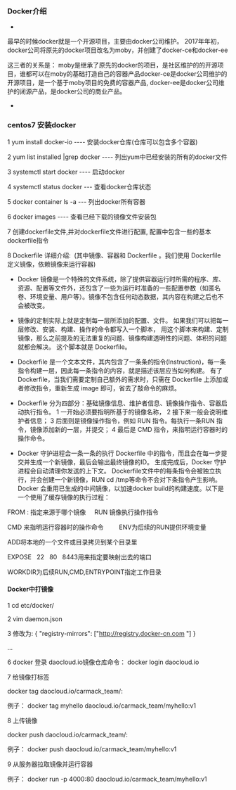 ### Docker介绍
-

最早的时候docker就是一个开源项目，主要由docker公司维护。
2017年年初，docker公司将原先的docker项目改名为moby，并创建了docker-ce和docker-ee

这三者的关系是：
moby是继承了原先的docker的项目，是社区维护的的开源项目，谁都可以在moby的基础打造自己的容器产品docker-ce是docker公司维护的开源项目，是一个基于moby项目的免费的容器产品, docker-ee是docker公司维护的闭源产品，是docker公司的商业产品。


-

### centos7 安装docker 

1 yum install docker-io   ---- 安装docker仓库(仓库可以包含多个容器)

2 yum list installed |grep docker ---- 列出yum中已经安装的所有的docker文件 

3 systemctl start docker  ---- 启动docker

4 systemctl status docker  --- 查看docker仓库状态

5 docker container ls -a  --- 列出docker所有容器

6 docker images  ----  查看已经下载的镜像文件安装包

7 创建dockerfile文件,并对dockerfile文件进行配置,  配置中包含一些的基本dockerfile指令

8 Dockerfile 详细介绍: &nbsp;(其中镜像、容器和 Dockerfile 。我们使用 Dockerfile 定义镜像，依赖镜像来运行容器)

- Docker 镜像是一个特殊的文件系统，除了提供容器运行时所需的程序、库、资源、配置等文件外，还包含了一些为运行时准备的一些配置参数（如匿名卷、环境变量、用户等）。镜像不包含任何动态数据，其内容在构建之后也不会被改变。

- 镜像的定制实际上就是定制每一层所添加的配置、文件。
   如果我们可以把每一层修改、安装、构建、操作的命令都写入一个脚本，
   用这个脚本来构建、定制镜像，那么之前提及的无法重复的问题、镜像构建透明性的问题、体积的问题就都会解决。
   这个脚本就是 Dockerfile。

- Dockerfile 是一个文本文件，其内包含了一条条的指令(Instruction)，每一条指令构建一层，因此每一条指令的内容，就是描述该层应当如何构建。
   有了 Dockerfile，当我们需要定制自己额外的需求时，只需在 Dockerfile 上添加或者修改指令，重新生成 image 即可，省去了敲命令的麻烦。


- Dockerfile 分为四部分：基础镜像信息、维护者信息、镜像操作指令、容器启动执行指令。
   1 一开始必须要指明所基于的镜像名称，
   2 接下来一般会说明维护者信息；
   3 后面则是镜像操作指令，例如 RUN 指令。每执行一条RUN 指令，镜像添加新的一层，并提交；
   4 最后是 CMD 指令，来指明运行容器时的操作命令。

-  Docker 守护进程会一条一条的执行 Dockerfile 中的指令，而且会在每一步提交并生成一个新镜像，最后会输出最终镜像的ID。
    生成完成后，Docker 守护进程会自动清理你发送的上下文。
    Dockerfile文件中的每条指令会被独立执行，并会创建一个新镜像，RUN cd /tmp等命令不会对下条指令产生影响。
    Docker 会重用已生成的中间镜像，以加速docker build的构建速度。以下是一个使用了缓存镜像的执行过程：


FROM : 指定来源于哪个镜像  &nbsp;&nbsp;&nbsp;&nbsp;RUN 镜像执行操作指令
   
CMD  来指明运行容器时的操作命令 &nbsp; &nbsp; &nbsp; &nbsp;  ENV为后续的RUN提供环境变量
   
ADD将本地的一个文件或目录拷贝到某个目录里 

EXPOSE &nbsp; 22 &nbsp; 80 &nbsp; 8443用来指定要映射出去的端口

WORKDIR为后续RUN,CMD,ENTRYPOINT指定工作目录



#### Docker中打镜像

1 cd etc/docker/

2 vim  daemon.json

3 修改为:
{
  "registry-mirrors": ["http://registry.docker-cn.com "]
}

...

6 docker 登录 daocloud.io镜像仓库命令：
  docker login daocloud.io


7 给镜像打标签 

docker tag <your-image> daocloud.io/carmack_team/<your-image>:<tag>

例子： docker tag myhello daocloud.io/carmack_team/myhello:v1


8 上传镜像

docker push daocloud.io/carmack_team/<your-image>:<tag>

例子： docker push daocloud.io/carmack_team/myhello:v1


9 从服务器拉取镜像并运行容器

例子： docker run -p 4000:80 daocloud.io/carmack_team/myhello:v1
























